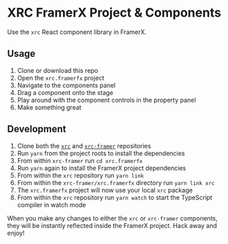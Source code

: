 # XRC FramerX Project & Components

Use the `xrc` React component library in FramerX.

## Usage

1. Clone or download this repo
2. Open the `xrc.framerfx` project
3. Navigate to the components panel
4. Drag a component onto the stage
5. Play around with the component controls in the property panel
6. Make something great

## Development

1. Clone both the [`xrc`][xrc-repository] and [`xrc-framer`][xrc-framer-repository] repositories
2. Run `yarn` from the project roots to install the dependencies
3. From within `xrc-framer` run `cd xrc.framerfx`
4. Run `yarn` again to install the FramerX project dependencies
5. From within the `xrc` repository run `yarn link`
6. From within the `xrc-framer/xrc.framerfx` directory run `yarn link xrc`
7. The `xrc.framerfx` project will now use your local `xrc` package
8. From within the `xrc` repository run `yarn watch` to start the TypeScript compiler in watch mode

When you make any changes to either the `xrc` or `xrc-framer` components, they will be instantly reflected inside the FramerX project. Hack away and enjoy!

[xrc-repository]: https://github.com/wagerfield/xrc
[xrc-framer-repository]: https://github.com/wagerfield/xrc-framer
